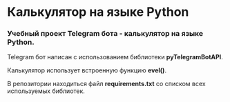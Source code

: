 # Калькулятор на языке Python

### Учебный проект Telegram бота - калькулятор на языке Python.




Telegram бот написан с использованием библиотеки **pyTelegramBotAPI**.


Калькулятор использует встроенную функцию **evel()**.

В репозитории находиться файл **requirements.txt** со списком всех используемых библиотек.